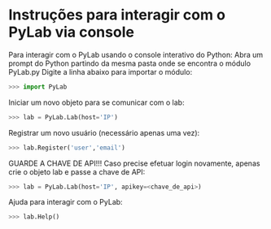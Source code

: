 # Instruções para interagir com o PyLab via console

Para interagir com o PyLab usando o console interativo do Python:
Abra um prompt do Python partindo da mesma pasta onde se encontra o módulo PyLab.py
Digite a linha abaixo para importar o módulo:

```python
>>> import PyLab
```

Iniciar um novo objeto para se comunicar com o lab:

```python
>>> lab = PyLab.Lab(host='IP')
```

Registrar um novo usuário (necessário apenas uma vez):

```python
>>> lab.Register('user','email')
```

GUARDE A CHAVE DE API!!!
Caso precise efetuar login novamente, apenas crie o objeto lab e passe a chave de API:

```python
>>> lab = PyLab.Lab(host='IP', apikey=<chave_de_api>)
```

Ajuda para interagir com o PyLab:

```python
>>> lab.Help()
```
